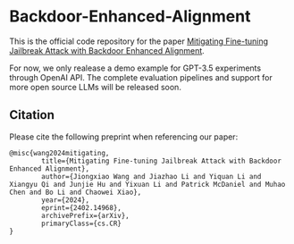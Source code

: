 # Backdoor-Enhanced-Alignment
This is the official code repository for the paper [Mitigating Fine-tuning Jailbreak Attack with Backdoor Enhanced Alignment](https://arxiv.org/abs/2402.14968).

For now, we only realease a demo example for GPT-3.5 experiments through OpenAI API. The complete evaluation pipelines and support for more open source LLMs will be released soon.

## Citation
Please cite the following preprint when referencing our paper:
```
@misc{wang2024mitigating,
        title={Mitigating Fine-tuning Jailbreak Attack with Backdoor Enhanced Alignment}, 
        author={Jiongxiao Wang and Jiazhao Li and Yiquan Li and Xiangyu Qi and Junjie Hu and Yixuan Li and Patrick McDaniel and Muhao Chen and Bo Li and Chaowei Xiao},
        year={2024},
        eprint={2402.14968},
        archivePrefix={arXiv},
        primaryClass={cs.CR}
}
```